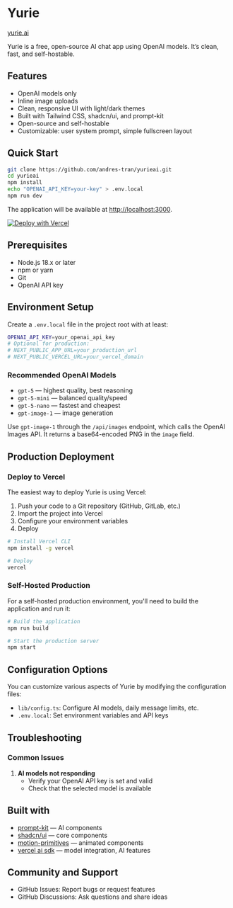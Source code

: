 # Yurie

[yurie.ai](https://yurie.ai)

Yurie is a free, open-source AI chat app using OpenAI models. It’s clean, fast, and self-hostable.

## Features

- OpenAI models only
- Inline image uploads
- Clean, responsive UI with light/dark themes
- Built with Tailwind CSS, shadcn/ui, and prompt-kit
- Open-source and self-hostable
- Customizable: user system prompt, simple fullscreen layout

## Quick Start

```bash
git clone https://github.com/andres-tran/yurieai.git
cd yurieai
npm install
echo "OPENAI_API_KEY=your-key" > .env.local
npm run dev
```

The application will be available at [http://localhost:3000](http://localhost:3000).

[![Deploy with Vercel](https://vercel.com/button)](https://vercel.com/new/clone?repository-url=https://github.com/andres-tran/yurieai)

## Prerequisites

- Node.js 18.x or later
- npm or yarn
- Git
- OpenAI API key

## Environment Setup

Create a `.env.local` file in the project root with at least:

```bash
OPENAI_API_KEY=your_openai_api_key
# Optional for production:
# NEXT_PUBLIC_APP_URL=your_production_url
# NEXT_PUBLIC_VERCEL_URL=your_vercel_domain
```

### Recommended OpenAI Models

- `gpt-5` — highest quality, best reasoning
- `gpt-5-mini` — balanced quality/speed
- `gpt-5-nano` — fastest and cheapest
- `gpt-image-1` — image generation

Use `gpt-image-1` through the `/api/images` endpoint, which calls the OpenAI Images API. It returns a base64-encoded PNG in the `image` field.

## Production Deployment

### Deploy to Vercel

The easiest way to deploy Yurie is using Vercel:

1. Push your code to a Git repository (GitHub, GitLab, etc.)
2. Import the project into Vercel
3. Configure your environment variables
4. Deploy

```bash
# Install Vercel CLI
npm install -g vercel

# Deploy
vercel
```

### Self-Hosted Production

For a self-hosted production environment, you'll need to build the application and run it:

```bash
# Build the application
npm run build

# Start the production server
npm start
```

## Configuration Options

You can customize various aspects of Yurie by modifying the configuration files:

- `lib/config.ts`: Configure AI models, daily message limits, etc.
- `.env.local`: Set environment variables and API keys

## Troubleshooting

### Common Issues

1. **AI models not responding**
   - Verify your OpenAI API key is set and valid
   - Check that the selected model is available

## Built with

- [prompt-kit](https://prompt-kit.com/) — AI components
- [shadcn/ui](https://ui.shadcn.com) — core components
- [motion-primitives](https://motion-primitives.com) — animated components
- [vercel ai sdk](https://vercel.com/blog/introducing-the-vercel-ai-sdk) — model integration, AI features

## Community and Support

- GitHub Issues: Report bugs or request features
- GitHub Discussions: Ask questions and share ideas
